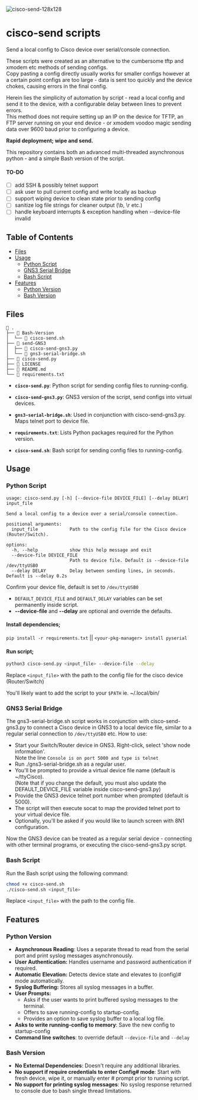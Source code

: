 
![cisco-send-128x128](https://github.com/MrPenguin07/cisco-send/assets/127086564/afb724e9-8302-41f9-a461-0057d2348ed3)
# cisco-send scripts

Send a local config to Cisco device over serial/console connection. 

These scripts were created as an alternative to the cumbersome tftp and xmodem etc methods of sending configs.  
Copy pasting a config directly usually works for smaller configs however at a certain point configs are too large - data is sent too quickly and the device chokes, causing errors in the final config.  

Herein lies the simplicity of automation by script - read a local config and send it to the device, with a configurable delay between lines to prevent errors.  
This method does not require setting up an IP on the device for TFTP, an FTP server running on your end device - or xmodem voodoo magic sending data over 9600 baud prior to configuring a device.  

**Rapid deployment; wipe and send.**

This repository contains both an advanced multi-threaded asynchronous python - and a simple Bash version of the script.

#### TO-DO 
- [ ] add SSH & possibly telnet support
- [ ] ask user to pull current config and write locally as backup
- [ ] support wiping device to clean state prior to sending config
- [ ] sanitize log file strings for cleaner output (\b, \r etc.)
- [ ] handle keyboard interrupts & exception handling when --device-file invalid
  
## Table of Contents

- [Files](#files)
- [Usage](#usage)
  - [Python Script](#python-script)
  - [GNS3 Serial Bridge](#gns3-serial-bridge)
  - [Bash Script](#bash-script)
- [Features](#features)
  - [Python Version](#python-version)
  - [Bash Version](#bash-version)

## Files
```
 .
├──  Bash-Version
│  └──  cisco-send.sh
├──  send-GNS3
│  ├──  cisco-send-gns3.py
│  └──  gns3-serial-bridge.sh
├──  cisco-send.py
├──  LICENSE
├──  README.md
└──  requirements.txt
```
- **`cisco-send.py`**: Python script for sending config files to running-config.

- **`cisco-send-gns3.py`**: GNS3 version of the script, send configs into virtual devices.
- **`gns3-serial-bridge.sh`**: Used in conjunction with cisco-send-gns3.py. Maps telnet port to device file.

- **`requirements.txt`**: Lists Python packages required for the Python version.
- **`cisco-send.sh`**: Bash script for sending config files to running-config.

## Usage

### Python Script

```
usage: cisco-send.py [-h] [--device-file DEVICE_FILE] [--delay DELAY] input_file

Send a local config to a device over a serial/console connection.

positional arguments:
  input_file            Path to the config file for the Cisco device (Router/Switch).

options:
  -h, --help            show this help message and exit
  --device-file DEVICE_FILE
                        Path to device file. Default is --device-file /dev/ttyUSB0
  --delay DELAY         Delay between sending lines, in seconds. Default is --delay 0.2s
```

Confirm your device file, default is set to `/dev/ttyUSB0`  
  + `DEFAULT_DEVICE_FILE` and `DEFAULT_DELAY` variables can be set permanently inside script.
  + **--device-file** and **--delay** are optional and override the defaults.

#### Install dependencies;  
`pip install -r requirements.txt` || `<your-pkg-manager> install pyserial`

#### Run script;
```bash
python3 cisco-send.py <input_file> --device-file --delay
```

Replace `<input_file>` with the path to the config file for the cisco device (Router/Switch)  


You'll likely want to add the script to your `$PATH` ie. ~/.local/bin/ 

### GNS3 Serial Bridge

The gns3-serial-bridge.sh script works in conjunction with cisco-send-gns3.py to connect a Cisco device in GNS3 to a local device file, similar to a regular serial connection to `/dev/ttyUSB0` etc.
How to use:

 + Start your Switch/Router device in GNS3. Right-click, select 'show node information'.  
   Note the line `Console is on port 5000 and type is telnet`
 + Run ./gns3-serial-bridge.sh as a regular user.
 + You'll be prompted to provide a virtual device file name (default is ~/ttyCisco).  
   (Note that if you change the default, you must also update the DEFAULT_DEVICE_FILE variable inside cisco-send-gns3.py)
 + Provide the GNS3 device telnet port number when prompted (default is 5000).
 + The script will then execute socat to map the provided telnet port to your virtual device file.
 + Optionally, you'll be asked if you would like to launch screen with 8N1 configuration.

Now the GNS3 device can be treated as a regular serial device - connecting with other terminal programs, or executing the cisco-send-gns3.py script.

### Bash Script

Run the Bash script using the following command:

```bash
chmod +x cisco-send.sh
./cisco-send.sh <input_file>
```

Replace `<input_file>` with the path to the config file.

## Features

### Python Version

- **Asynchronous Reading**: Uses a separate thread to read from the serial port and print syslog messages asynchronously.
- **User Authentication:** Handles username and password authentication if required.
- **Automatic Elevation:** Detects device state and elevates to (config)# mode automatically.
- **Syslog Buffering:** Stores all syslog messages in a buffer.
- **User Prompts:**
  +  Asks if the user wants to print buffered syslog messages to the terminal.
  +  Offers to save running-config to startup-config.
  +  Provides an option to save syslog buffer to a local log file.
- **Asks to write running-config to memory**: Save the new config to startup-config
- **Command line switches**: to override default `--device-file` and `--delay`

### Bash Version

- **No External Dependencies**: Doesn't require any additional libraries.
- **No support if require credentials to enter Config# mode**: Start with fresh device, wipe it, or manually enter # prompt prior to running script.
- **No support for printing syslog messages**: No syslog response returned to console due to bash single thread limitations.
